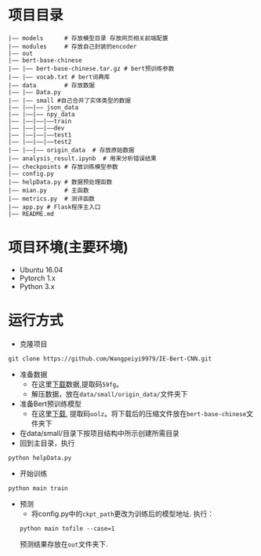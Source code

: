 # 项目目录
```
|—— models      # 存放模型目录 存放网页相关前端配置
|—— modules     # 存放自己封装的encoder
|—— out         
|—— bert-base-chinese 
|—— |—— bert-base-chinese.tar.gz # bert预训练参数
|—— |—— vocab.txt # bert词典库
|—— data        # 存放数据
|—— |—— Data.py
|—— |—— small #自己合并了实体类型的数据
|—— |——|—— json_data  
|—— |——|—— npy_data  
|—— |——|——|——train
|—— |——|——|——dev
|—— |——|——|——test1
|—— |——|——|——test2
|—— |——|—— origin_data  # 存放原始数据
|—— analysis_result.ipynb  # 用来分析错误结果
|—— checkpoints # 存放训练模型参数
|—— config.py     
|—— helpData.py # 数据预处理函数
|—— mian.py     # 主函数
|—— metrics.py  # 测评函数
|—— app.py # Flask程序主入口
|—— README.md
```
# 项目环境(主要环境)
- Ubuntu 16.04
- Pytorch 1.x
- Python 3.x
# 运行方式
- 克隆项目

```
git clone https://github.com/Wangpeiyi9979/IE-Bert-CNN.git
```
- 准备数据
    - 在这里[下载](https://pan.baidu.com/s/1DG1aVcDzbKG3ubkj8Q8nHQ)数据,提取码`59fg`。
    - 解压数据，放在`data/small/origin_data/`文件夹下
- 准备Bert预训练模型
    - 在这里[下载](https://pan.baidu.com/s/1EGkPB628ewXJhqqgrHBfDw), 提取码`uolz`。将下载后的压缩文件放在`bert-base-chinese`文件夹下
- 在data/small/目录下按项目结构中所示创建所需目录
- 回到主目录，执行

```
python helpData.py
```
- 开始训练

```
python main train
```
- 预测
    - 将config.py中的`ckpt_path`更改为训练后的模型地址.
    执行：
    ```
    python main tofile --case=1
    ```
    预测结果存放在`out`文件夹下.


    
